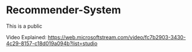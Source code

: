 # Recommender-System
This is a public 

Video Explained:
https://web.microsoftstream.com/video/fc7b2903-3430-4c29-8157-c18d019a094b?list=studio
